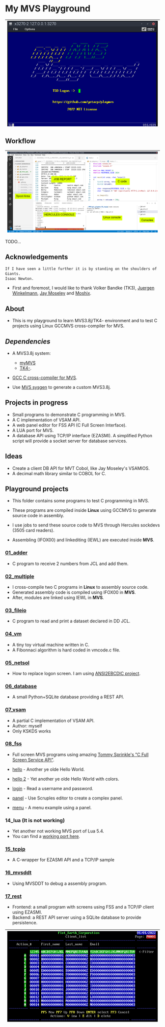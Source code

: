 # My MVS Playground

| ![Logon screen](img/netsol.png "Logon screen") |
| ------ |

## Workflow

| ![Workflow](img/workflow.png "Workflow") |
| ------ |

TODO...

## Acknowledgements
```
If I have seen a little further it is by standing on the shoulders of Giants.
Isaac Newton.
```

- First and foremost, I would like to thank Volker Bandke (TK3), [Juergen Winkelmann](https://wotho.ethz.ch/tk4-/), [Jay Moseley](http://www.jaymoseley.com/) and [Moshix](https://www.youtube.com/c/moshix/videos).

## About
- This is my playground to learn MVS3.8j/TK4- environment and to test C projects using Linux GCCMVS cross-compiler for MVS.

## *Dependencies*

- A MVS3.8j system: 
    - [myMVS](https://github.com/yetacp/mymvs)
    - [TK4-](https://wotho.ethz.ch/tk4-/). 
- [GCC C cross-compiler for MVS](https://github.com/yetacp/gcc_mvs).

- Use [MVS sysgen](https://github.com/yetacp/mvs_sysgen) to generate a custom MVS3.8j.

## Projects in progress

- Small programs to demonstrate C programming in MVS.
- A C implementation of VSAM API.
- A web panel editor for FSS API (C Full Screen Interface).
- A LUA port for MVS.
- A database API using TCP/IP interface (EZASMI). A simplified Python script will provide a socket server for database services.

## Ideas
- Create a client DB API for MVT Cobol, like Jay Moseley's VSAMIOS.
- A decimal math library similar to COBOL for C.

## Playground projects

- This folder contains some programs to test C programming in MVS.
 
- These programs are compiled inside **Linux** using GCCMVS to generate source code in assembly.

- I use jobs to send these source code to MVS through Hercules sockdevs (3505 card readers).

- Assembling (IFOX00) and linkediting (IEWL) are executed inside **MVS**.

### [01_adder](01_adder)

- C program to receive 2 numbers from JCL and add them.

### [02_multiple](02_multiple)

- I cross-compile two C programs in **Linux** to assembly source code.
- Generated assembly code is compiled using IFOX00 in **MVS**.
- After, modules are linked using IEWL in **MVS**.

### [03_fileio](03_fileio)

- C program to read and print a dataset declared in DD JCL.

### [04_vm](04_vm)

- A tiny toy virtual machine written in C.
- A Fibonnaci algorithm is hard coded in vmcode.c file.

### [05_netsol](05_netsol)
- How to replace logon screen. I am using [ANSI2EBCDIC project](https://github.com/yetacp/ANSi2EBCDiC).

### [06_database](06_database)
- A small Python+SQLite database providing a REST API.

### [07_vsam](07_vsam) 

- A partial C implementation of VSAM API.
- Author: myself
- Only KSKDS works

### [08_fss](08_fss)

- Full screen MVS programs using amazing [Tommy Sprinkle's "C Full Screen Service API"](http://tommysprinkle.com/mvs/fss/using.html).

- [hello](09_fss_01_hello) - Another ye olde Hello World.
- [hello 2](10_fss_02_hello) - Yet another ye olde Hello World with colors.
- [login](11_fss_03_login) - Read a username and password.
- [panel](12_fss_04_panel) - Use Scruples editor to create a complex panel.
- [menu](13_fss_05_menu)  - A menu example using a panel.

### 14_lua (It is not working)
- Yet another not working MVS port of Lua 5.4.
- You can find a [working port here](https://github.com/HackerSmacker/Lua370).

### [15_tcpip](15_tcpip)
- A C-wrapper for EZASMI API and a TCP/IP sample

### [16_mvsddt](16_mvsddt)
- Using MVSDDT to debug a assembly program.

### [17_rest](17_rest)
- Frontend: a small program with screens using FSS and a TCP/IP client using EZASMI.
- Backend: a REST API server using a SQLite database to provide persistence.

| ![Client list](17_rest/screens/frm_client_list.ans.png "Client list") |
| ------ |
